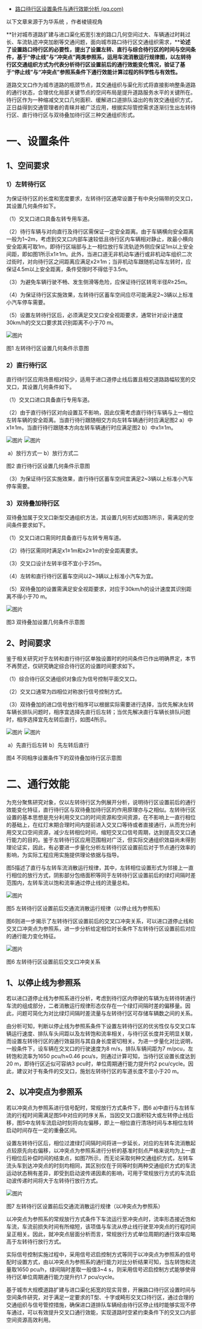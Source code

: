 - [路口待行区设置条件与通行效能分析 (qq.com)](https://mp.weixin.qq.com/s/x63154CU4DdXmro6UFHcCQ)

以下文章来源于为华系统 ，作者棱镜视角

**针对城市道路扩建与进口渠化拓宽引发的路口几何空间过大、车辆通过时耗过长、车流轨迹冲突加剧等交通问题，面向城市路口待行区交通组织需求，****论述了设置路口待行区的必要性，提出了设置左转、直行与综合待行区的时间与空间条件，基于“停止线”与“冲突点”两类参照系，运用车流消散运行规律图，以左转待行区交通组织方式为代表分析待行区设置前后的通行效能变化情况，验证了基于“停止线”与“冲突点”参照系条件下通行效能计算过程的科学性与有效性。**

道路交叉口作为城市道路的瓶颈节点，其交通组织与渠化形式将直接影响整条道路的通行状态，合理优化局部关键节点的空间布局是提升道路服务水平的关键所在。待行区作为一种缩减交叉口几何面积、缓解进口道排队溢出的有效交通组织方式，正日益得到交通管理者的青睐并被广泛应用，根据实际管控需求逐渐衍生出左转待行区、直行待行区与双待叠加待行区三种交通组织形式。

# **一、设置条件**

## **1、空间要求**

### **1）左转待行区**

为保证待行区的长度和宽度要求，左转待行区通常设置于有中央分隔带的交叉口，其设置几何条件如下。

（1）交叉口进口具备左转专用车道。

（2）待行车辆与对向直行及待行区需保证一定安全距离。由于车辆横向安全距离一般为1~2m，考虑到交叉口内部车速较低且待行区内车辆相对静止，故最小横向安全距离可取1m，即待行区端部与上一相位放行车流轨迹外侧应保证1m以上安全间距，即如图1所示x1≥1m。此外，当进口道无非机动车通行或非机动车组织二次过街时，对向待行区之间距离应满足x2≥1m；当非机动车跟随机动车左转时，应保证4.5m以上安全距离，条件受限时不得低于3.5m。

（3）为避免车辆行驶不畅、发生侧滑等危险，应保证待行区转弯半径*R*≥25m。

（4）为保证待行区实施效果，左转待行区蓄车空间应尽可能满足2~3辆以上标准小汽车停车需要。

（5）设置左转待行区后，必须满足交叉口安全视距要求，通常针对设计速度30km/h的交叉口要求其识别距离不小于70 m。

![图片](https://mmbiz.qpic.cn/mmbiz_png/9nwMcmACEVOO548D1ibEReulkuulZ0TusYiahhBKHgX68VDYZib5g5Blpficocu8soXsj9A9JUmVicibGKicGMNccaQNg/640?wx_fmt=png&wxfrom=5&wx_lazy=1&wx_co=1)

图1 左转待行区设置几何条件示意图

### **2）直行待行区**

直行待行区应用场景相对较少，适用于进口道停止线后置且相交道路路幅较宽的交叉口，其设置几何条件如下。

（1）交叉口进口具备直行专用车道。

（2）由于直行待行区对向设置互不影响，因此仅需考虑直行待行车辆与上一相位左转车辆的安全距离。当直行待行跟随相交方向左转车辆通行时应满足图2 a）中x1≥1m，当直行待行跟随本方向左转车辆通行时应满足图2 b）中x1≥1m。

![图片](https://mmbiz.qpic.cn/mmbiz_png/9nwMcmACEVOO548D1ibEReulkuulZ0TusnWzkVpiclqNrlJ8R60vEibXYMNGhQUHWib2W0yIE7mmltO8LFEvRCpQVQ/640?wx_fmt=png&wxfrom=5&wx_lazy=1&wx_co=1)  ![图片](https://mmbiz.qpic.cn/mmbiz_png/9nwMcmACEVOO548D1ibEReulkuulZ0TusBGLpB0nKicm1gQ5G1CchKUIvdDmMia7JFy403JLej83ZD7RrEKQ8NRRQ/640?wx_fmt=png&wxfrom=5&wx_lazy=1&wx_co=1)

​                    a）放行方式一                b）放行方式二   

图2 直行待行区设置几何条件示意图 

（3）为保证待行区实施效果，直行待行区蓄车空间宜满足2~3辆以上标准小汽车停车需要。

### **3）双待叠加待行区**

双待叠加属于交叉口新型交通组织方法，其设置几何形式如图3所示，需满足的空间条件要求如下。

（1）交叉口进口需同时具备直行与左转专用车道。

（2）待行区需同时满足x1≥1m和x2≥1m的安全距离要求。

（3）交叉口设计左转半径不宜小于25m。

（4）左转和直行待行区蓄车空间以2~3辆以上标准小汽车为宜。

（5）双待叠加的设置需满足安全视距要求，对应于30km/h的设计速度其识别距离不得小于70 m。

![图片](https://mmbiz.qpic.cn/mmbiz_png/9nwMcmACEVOO548D1ibEReulkuulZ0TusWT4WZBkut7FI2YJuKDU9UqqPMEDzUHfw9hzcrCX1QCmxwB8l5HwbZQ/640?wx_fmt=png&wxfrom=5&wx_lazy=1&wx_co=1)

图3 双待叠加设置几何条件示意图

## **2、时间要求**

鉴于相关研究对于左转和直行待行区单独设置时的时间条件已作出明确界定，本节不再赘述，仅研究确定综合待行区的设置时间要求如下。

（1）综合待行区交通组织对象应为信号控制平面交叉口。

（2）交叉口通常为四相位对称放行信号控制方式。

（3）双待叠加的进口信号放行相序可以根据实际需要进行选择，当优先解决左转车辆长排队问题时，相序宜选择先直行后左转；当优先解决直行车辆长排队问题时，相序选择宜先左转后直行，如图4所示。

![图片](https://mmbiz.qpic.cn/mmbiz_png/9nwMcmACEVOO548D1ibEReulkuulZ0TuseGXzT5OuIdtfvfgvC68Tpyic41uhxkeNcdvrdMPxYGtXf1BH31p8icBg/640?wx_fmt=png&wxfrom=5&wx_lazy=1&wx_co=1)  ![图片](https://mmbiz.qpic.cn/mmbiz_png/9nwMcmACEVOO548D1ibEReulkuulZ0TusfvwC1ousiapw7yPP8Fs5ebVp0jZtKq6ibxlibgNmgTRkNyzjFEPN2KKyg/640?wx_fmt=png&wxfrom=5&wx_lazy=1&wx_co=1)

​                   a）先直行后左转                b）先左转后直行

图4 不同相序设置条件下的双待叠加待行区示意图

# **二、通行效能**

为充分聚焦研究对象，仅以左转待行区为例展开分析，说明待行区设置前后的通行效能变化特征，直行待行区与双待叠加待行区的作用原理亦与之相似。左转待行区设置的基本思想是充分利用交叉口的时间资源和空间资源，在不影响上一直行相位的基础上，在红灯末期合理时间内提前进入交叉口等待或者直接通行，从而充分利用交叉口空间资源，减少左转相位时间，缩短交叉口信号周期，达到提高交叉口通行能力的目的。鉴于左转待行区应用范围相对广泛，但实际交通组织效益尚未得到理论证实，因此，有必要进一步量化分析左转待行区设置前后对于节点通行效率的影响，为实际工程应用实施提供理论依据与指导。

图5描述了直行与左转车流消散运行规律，其中，左转相位设置形式为邻接上一直行相位的放行方式，阴影部分包络面积等同于左转待行区设置前后的绿灯间隔时差范围内，左转车流以饱和流率通过停止线的流量总和。

![图片](https://mmbiz.qpic.cn/mmbiz_png/9nwMcmACEVOO548D1ibEReulkuulZ0TusEG4Lg4iaueJJNhq6qthbLMDBSn8dRxLvMHwniaotqiaqjLSeBy3V9tlIg/640?wx_fmt=png&wxfrom=5&wx_lazy=1&wx_co=1)

图5 左转待行区设置前后交通流消散运行规律（以停止线为参照系）

图6则进一步揭示了左转待行区设置前后的交叉口冲突关系，可以进口道停止线和交叉口冲突点为参照系，进一步分析给定相位时长条件下左转待行区设置前后对应的通行能力变化特征。

![图片](https://mmbiz.qpic.cn/mmbiz_png/9nwMcmACEVOO548D1ibEReulkuulZ0TusJlGfZRCcDBatVJjEst24fQKDy4ibjicKziaeYgP4t6CTwqsdFf2pCNia8g/640?wx_fmt=png&wxfrom=5&wx_lazy=1&wx_co=1)

图6 左转待行区设置前后交叉口冲突关系

## **1、以停止线为参照系**

若以进口道停止线为参照系进行分析，考虑到待行区内停驶的车辆为左转待转通行车流的组成部分，二者消散运行规律形态仅存在一个绿灯间隔时差的偏移量。因此，问题可简化为对比绿灯间隔时差流量与左转待行区可存储车辆数之间的关系。

由分析可知，判断以停止线为参照系条件下设置左转待行区的优劣性仅与交叉口车辆运行速度、排队车头间距以及左转饱和流率相关，与待行区长度并无明显关联，而设置左转待行区的通行效益则与其自身长度密切相关。为进一步量化对比说明，一般条件下，设车辆在交叉口的行驶速度为8 m/s，排队车辆间距为7 m/pcu，左转饱和流率为1650 pcu/h≈0.46 pcu/s，则通过计算可知，当待行区设置长度达到20 m，即待行区近似可容纳3 pcu时，单位周期通行能力提升约2 pcu/cycle。因此，建议对于有条件的交叉口，施划左转待行区的车道长度不宜小于20 m。

## **2、以冲突点为参照系**

若以冲突点为参照系进行信号配时，常规放行方式条件下，图6 a)中直行与左转车流的行程时间需满足图5中对应的时序关系，当因交叉口面积较大或左转停止线后移，图5中左转车流启动时刻将向左偏移，即上一相位直行清场时间与本相位左转启动时间存在一定的重叠区间。

设置左转待行区后，相位过渡绿灯间隔时间将进一步延长，对应的左转车流消散起点较原先向右偏移，以冲突点为参照系进行分析的基准时刻点严格来说均为上一直行相位后补偿时间的结束点，如图7所示，而无论采取何种交通组织方式，左转车流头车到达冲突点的时刻均相同，其区别仅在于同等时刻两种交通组织方式的车流运动状态稍有差异，即受到启动波传递因素的影响，可用于常规放行方式的车流启动波传递时间将大于左转待行放行方式。

![图片](https://mmbiz.qpic.cn/mmbiz_png/9nwMcmACEVOO548D1ibEReulkuulZ0TusxibicJjH9VzeeEnOPvtVL9qnlhzAj1sncU8ZcPWMByibJozSAq2SHGLicA/640?wx_fmt=png&wxfrom=5&wx_lazy=1&wx_co=1)

图7 左转待行区设置前后交通流消散运行规律（以冲突点为参照系）

以冲突点为参照系的常规放行方式条件下车流运行至冲突点时，流率形态接近饱和车流，车流前损失时间有所缩短，该项值与车流从停止线行驶至冲突点的行程时间呈正相关。因此，就冲突点层面分析而言，常规放行方式单位周期的通行效率应略高于左转待行放行方式。

实际信号控制实施过程中，采用信号迟启控制方式等同于以冲突点为参照系的信号配时设置方式，由以冲突点为参照系的通行能力对比分析结果可知，当左转饱和流量取1650 pcu/h，绿间隔时差取一般值3~4 s，则采用信号迟启控制方式能够使得待行区单位周期通行能力提升约1.7 pcu/cycle。

基于城市大规模道路扩建与进口渠化拓宽的现实背景，开展路口待行区设置时间与空间条件研究，对于满足一定要求的T型、十字或畸形交叉口待行区，通过合理的交通组织与信号管控措施，确保进口道排队车辆经由待行区停止线时能够实现不停车通过，可以有效提升交叉口通行效能，实现道路时空紧约束条件下的交叉口内部空间资源高效利用。